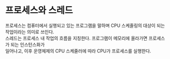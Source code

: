 # 프로세스와 스레드
프로세스는 컴퓨터에서 실행되고 있는 프로그램을 말하며 CPU 스케줄링의 대상이 되는 작업이라는 의미로 쓰인다.<br/>
스레드는 프로세스 내 작업의 흐름을 지칭한다. 프로그램이 메모리에 올라가면 프로세스가 되는 인스턴스화가<br/>
일어나고, 이후 운영체제의 CPU 스케줄러에 따라 CPU가 프로세스를 실행한다.<br/>